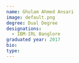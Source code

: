 ```yaml
---
name: Ghulam Ahmed Ansari
image: default.png
degree: Dual Degree
designations: 
  - IBM-IRL Banglore
graduated year: 2017
bio:
type: 
---
```

